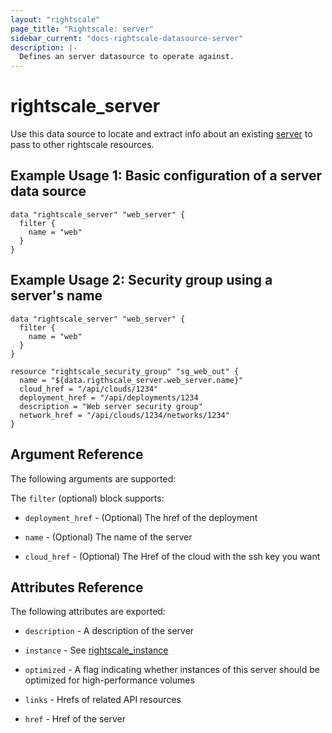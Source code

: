 ```yaml
---
layout: "rightscale"
page_title: "Rightscale: server"
sidebar_current: "docs-rightscale-datasource-server"
description: |-
  Defines an server datasource to operate against. 
---
```


# rightscale_server

Use this data source to locate and extract info about an existing [server](http://reference.rightscale.com/api1.5/resources/ResourceServers.html) to pass to other rightscale resources.

## Example Usage 1: Basic configuration of a server data source

```hcl
data "rightscale_server" "web_server" {
  filter {
    name = "web"
  }
}
```
## Example Usage 2: Security group using a server's name

```hcl
data "rightscale_server" "web_server" {
  filter {
    name = "web"
  }
}

resource "rightscale_security_group" "sg_web_out" {
  name = "${data.rigthscale_server.web_server.name}"
  cloud_href = "/api/clouds/1234"
  deployment_href = "/api/deployments/1234
  description = "Web server security group"
  network_href = "/api/clouds/1234/networks/1234"
}
```

## Argument Reference

The following arguments are supported:

The `filter` (optional) block supports:

* `deployment_href` - (Optional) The href of the deployment

* `name` - (Optional) The name of the server

* `cloud_href` - (Optional) The Href of the cloud with the ssh key you want

## Attributes Reference

The following attributes are exported:

* `description` - A description of the server

* `instance` - See [rightscale_instance](https://github.com/terraform-providers/terraform-provider-rightscale/blob/master/rightscale/website/docs/r/cm_server.markdown)

* `optimized` - A flag indicating whether instances of this server should be optimized for high-performance volumes

* `links` - Hrefs of related API resources

* `href` - Href of the server
